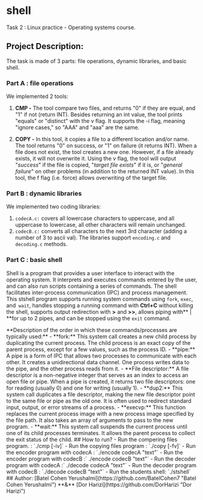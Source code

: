 # shell</div>
Task 2 : Linux practice - Operating systems course.</div>

## Project Description:</div>
The task is made of 3 parts: file operations, dynamic libraries, and basic shell. </div>

### **Part A : file operations** </div>

We implemented 2 tools: </div>

1. **CMP -** The tool compare two files, and returns "0" if they are equal, and "1" if not (return INT). Besides returning an int value, the tool prints "equals" or "distinct" with the v flag. It supports the -i flag, meaning "ignore cases," so "AAA" and "aaa" are the same.</div>
</div>

2. **COPY -** In this tool, it copies a file to a different location and/or name.</div>
The tool returns "0" on success, or "1" on failure (it returns INT).
When a file does not exist, the tool creates a new one. However, if a file already exists, it will not overwrite it.</div>
Using the v flag, the tool will output "*success*" if the file is copied, "*target file exists*" if it is, or "*general failure*" on other problems (in addition to the returned INT value).</div>
In this tool, the f flag (i.e. force) allows overwriting of the target file.</div>

### **Part B : dynamic libraries**</div>
We implemented two coding libraries:</div>
1. `codecA.c:` covers all lowercase characters to uppercase, and all uppercase to lowercase, all other characters will remain unchanged. </div>
2.  `codecB.c:` converts all characters to the next 3rd character (adding a number of 3 to ascii val). </div>
The libraries support `encoding.c` and `decoding.c` methods. </div>

### **Part C : basic shell** </div>
Shell is a program that provides a user interface to interact with the operating system. It interprets and executes commands entered by the user, and can also run scripts containing a series of commands. </div>  The shell facilitates inter-process communication (IPC) and process management. </div>
This stshell program supports running system commands using `fork`, `exec`, and` wait`, handles stopping a running command with **Ctrl+C** without killing the shell, supports output redirection with **>** and **>>**, allows piping with** | **for up to 2 pipes, and can be stopped using the `exit` command. </div>
</div>
**Description of the order in which these commands/processes are typically used:** </div>
- **fork:** This system call creates a new child process by duplicating the current process.</div> The child process is an exact copy of the parent process, except for a few values, such as the process ID. </div>
- **pipe:** A pipe is a form of IPC that allows two processes to communicate with each other. It creates a unidirectional data channel. One process writes data to the pipe, and the other process reads from it. </div>
- **File descriptor:** A file descriptor is a non-negative integer that serves as an index to access an open file or pipe. When a pipe is created, it returns two file descriptors: one for reading (usually 0) and one for writing (usually 1). </div>
- **dup2:** This system call duplicates a file descriptor, making the new file descriptor point to the same file or pipe as the old one. It is often used to redirect standard input, output, or error streams of a process. </div>
- **execvp:** This function replaces the current process image with a new process image specified by the file path. It also takes an array of arguments to pass to the new program. </div>
- **wait:** This system call suspends the current process until one of its child processes terminates. It allows the parent process to collect the exit status of the child. </div>
</div>
## How to run? </div>
- Run the compering files program. : `./cmp<file1> <file2> [-iv]` </div>
- Run the copying files program : `./copy<src> <dest> [-fv]` </div>
- Run the encoder program with codecA : `./encode codecA "text"` </div>
- Run the encoder program with codecB :` ./encode codecB "text"`  </div>
- Run the decoder program with codecA :` ./decode codecA "text"` </div>
- Run the decoder program with codecB : `./decode codecB "text"` </div>
- Run the students shell: `./stshell` </div>
</div>
## Author: </div>
[Batel Cohen Yerushalmi](https://github.com/BatelCohen7 "Batel Cohen Yerushalmi") **&** [Dor Harizi](https://github.com/DorHarizi "Dor Harizi")
